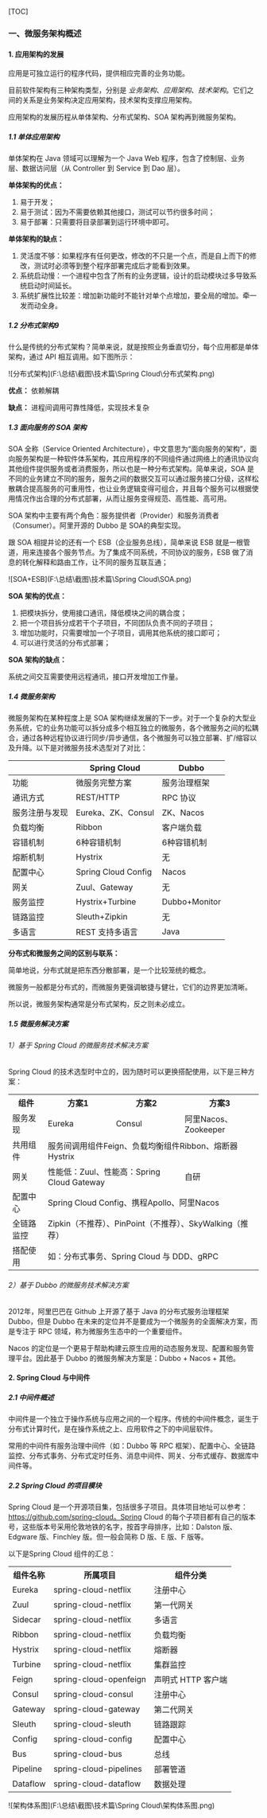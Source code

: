 [TOC]

### 一、微服务架构概述

#### 1. 应用架构的发展

应用是可独立运行的程序代码，提供相应完善的业务功能。

目前软件架构有三种架构类型，分别是 *业务架构*、*应用架构*、*技术架构*。它们之间的关系是业务架构决定应用架构，技术架构支撑应用架构。

应用架构的发展历程从单体架构、分布式架构、SOA 架构再到微服务架构。

##### 1.1 单体应用架构

单体架构在 Java 领域可以理解为一个 Java Web 程序，包含了控制层、业务层、数据访问层（从 Controller 到 Service 到 Dao 层）。

**单体架构的优点：**

1. 易于开发；
2. 易于测试：因为不需要依赖其他接口，测试可以节约很多时间；
3. 易于部署：只需要将目录部署到运行环境中即可。

**单体架构的缺点：**

1. 灵活度不够：如果程序有任何更改，修改的不只是一个点，而是自上而下的修改，测试时必须等到整个程序部署完成后才能看到效果。
2. 系统启动慢：一个进程中包含了所有的业务逻辑，设计的启动模块过多导致系统启动时间延长。
3. 系统扩展性比较差：增加新功能时不能针对单个点增加，要全局的增加。牵一发而动全身。

##### 1.2 分布式架构9

什么是传统的分布式架构？简单来说，就是按照业务垂直切分，每个应用都是单体架构，通过 API 相互调用。如下图所示：

![分布式架构](F:\总结\截图\技术篇\Spring Cloud\分布式架构.png)

**优点：** 依赖解耦

**缺点：** 进程间调用可靠性降低，实现技术复杂

##### 1.3 面向服务的 SOA 架构

SOA 全称（Service Oriented Architecture），中文意思为“面向服务的架构”，面向服务架构是一种软件体系架构，其应用程序的不同组件通过网络上的通讯协议向其他组件提供服务或者消费服务，所以也是一种分布式架构。简单来说，SOA 是不同的业务建立不同的服务，服务之间的数据交互可以通过服务接口分级，这样松散耦合提高服务的可重用性，也让业务逻辑变得可组合，并且每个服务可以根据使用情况作出合理的分布式部署，从而让服务变得规范、高性能、高可用。

SOA 架构中主要有两个角色：服务提供者（Provider）和服务消费者（Consumer）。阿里开源的 Dubbo 是 SOA的典型实现。

跟 SOA 相提并论的还有一个 ESB（企业服务总线），简单来说 ESB 就是一根管道，用来连接各个服务节点。为了集成不同系统，不同协议的服务，ESB 做了消息的转化解释和路由工作，让不同的服务互联互通；

![SOA+ESB](F:\总结\截图\技术篇\Spring Cloud\SOA.png)

**SOA 架构的优点：**

1. 把模块拆分，使用接口通讯，降低模块之间的耦合度；
2. 把一个项目拆分成若干个子项目，不同团队负责不同的子项目；
3. 增加功能时，只需要增加一个子项目，调用其他系统的接口即可；
4. 可以进行灵活的分布式部署；

**SOA 架构的缺点：**

系统之间交互需要使用远程通讯，接口开发增加工作量。

##### 1.4 微服务架构

微服务架构在某种程度上是 SOA 架构继续发展的下一步。对于一个复杂的大型业务系统，它的业务功能可以拆分成多个相互独立的微服务，各个微服务之间的松耦合，通过各种远程协议进行同步/异步通信，各个微服务可以独立部署、扩/缩容以及升降。以下是对微服务技术选型对了对比：

|                | Spring Cloud        | Dubbo         |
| -------------- | ------------------- | ------------- |
| 功能           | 微服务完整方案      | 服务治理框架  |
| 通讯方式       | REST/HTTP           | RPC 协议      |
| 服务注册与发现 | Eureka、ZK、Consul  | ZK、Nacos     |
| 负载均衡       | Ribbon              | 客户端负载    |
| 容错机制       | 6种容错机制         | 6种容错机制   |
| 熔断机制       | Hystrix             | 无            |
| 配置中心       | Spring Cloud Config | Nacos         |
| 网关           | Zuul、Gateway       | 无            |
| 服务监控       | Hystrix+Turbine     | Dubbo+Monitor |
| 链路监控       | Sleuth+Zipkin       | 无            |
| 多语言         | REST 支持多语言     | Java          |

**分布式和微服务之间的区别与联系：**

简单地说，分布式就是把东西分散部署，是一个比较笼统的概念。

微服务一般都是分布式的，而微服务更强调敏捷与健壮，它们的边界更加清晰。

所以说，微服务架构通常是分布式架构，反之则未必成立。

##### 1.5 微服务解决方案

###### 1）基于 Spring Cloud 的微服务技术解决方案

Spring Cloud 的技术选型时中立的，因为随时可以更换搭配使用，以下是三种方案：

<table>
	<tr>
    	<th>组件</th>
        <th>方案1</th>
        <th>方案2</th>
        <th>方案3</th>
    </tr>
    <tr>
    	<td>服务发现</td>
        <td>Eureka</td>
        <td>Consul</td>
        <td>阿里Nacos、Zookeeper</td>
    </tr>
    <tr>
    	<td>共用组件</td>
        <td colspan="3">服务间调用组件Feign、负载均衡组件Ribbon、熔断器Hystrix</td>
    </tr>
    <tr>
    	<td>网关</td>
        <td colspan="2">性能低：Zuul、性能高：Spring Cloud Gateway</td>
        <td>自研</td>
    </tr>
    <tr>
    	<td>配置中心</td>
        <td colspan="3">Spring Cloud Config、携程Apollo、阿里Nacos</td>
    </tr>
    <tr>
    	<td>全链路监控</td>
        <td colspan="3">Zipkin（不推荐）、PinPoint（不推荐）、SkyWalking（推荐）</td>
    </tr>
    <tr>
    	<td>搭配使用</td>
        <td colspan="3">如：分布式事务、Spring Cloud 与 DDD、gRPC</td>
    </tr>
</table>

###### 2）基于 Dubbo 的微服务技术解决方案

2012年，阿里巴巴在 Github 上开源了基于 Java 的分布式服务治理框架 Dubbo，但是 Dubbo 在未来的定位并不是要成为一个微服务的全面解决方案，而是专注于 RPC 领域，称为微服务生态中的一个重要组件。

Nacos 的定位是一个更易于帮助构建云原生应用的动态服务发现、配置和服务管理平台。因此基于 Dubbo 的微服务解决方案是：Dubbo + Nacos + 其他。

#### 2. Spring Cloud 与中间件

##### 2.1 中间件概述

中间件是一个独立于操作系统与应用之间的一个程序。传统的中间件概念，诞生于分布式计算时代，是在操作系统之上、应用软件之下的中间层软件。

常用的中间件有服务治理中间件（如：Dubbo 等 RPC 框架）、配置中心、全链路监控、分布式事务、分布式定时任务、消息中间件、网关、分布式缓存、数据库中间件等。

##### 2.2 Spring Cloud 的项目模块

Spring Cloud 是一个开源项目集，包括很多子项目。具体项目地址可以参考：https://github.com/spring-cloud。Spring Cloud 的每个子项目都有自己的版本号，这些版本号采用伦敦地铁的名字，按首字母排序，比如：Dalston 版、Edgware 版、Finchley 版。但一般会简称 D 版、E 版、F 版等。

以下是Spring Cloud 组件的汇总：

<table>
    <tr>
    	<th>组件名称</th>
        <th>所属项目</th>
        <th>组件分类</th>
    </tr>
    <tr>
    	<td>Eureka</td>
        <td>spring-cloud-netflix</td>
        <td>注册中心</td>
    </tr>
    <tr>
    	<td>Zuul</td>
        <td>spring-cloud-netflix</td>
        <td>第一代网关</td>
    </tr>
    <tr>
    	<td>Sidecar</td>
        <td>spring-cloud-netflix</td>
        <td>多语言</td>
    </tr>
    <tr>
    	<td>Ribbon</td>
        <td>spring-cloud-netflix</td>
        <td>负载均衡</td>
    </tr>
    <tr>
    	<td>Hystrix</td>
        <td>spring-cloud-netflix</td>
        <td>熔断器</td>
    </tr>
    <tr>
    	<td>Turbine</td>
        <td>spring-cloud-netflix</td>
        <td>集群监控</td>
    </tr>
    <tr>
    	<td>Feign</td>
        <td>spring-cloud-openfeign</td>
        <td>声明式 HTTP 客户端</td>
    </tr>
    <tr>
    	<td>Consul</td>
        <td>spring-cloud-consul</td>
        <td>注册中心</td>
    </tr>
    <tr>
    	<td>Gateway</td>
        <td>spring-cloud-gateway</td>
        <td>第二代网关</td>
    </tr>
    <tr>
    	<td>Sleuth</td>
        <td>spring-cloud-sleuth</td>
        <td>链路跟踪</td>
    </tr>
    <tr>
    	<td>Config</td>
        <td>spring-cloud-config</td>
        <td>配置中心</td>
    </tr>
    <tr>
    	<td>Bus</td>
        <td>spring-cloud-bus</td>
        <td>总线</td>
    </tr>
    <tr>
    	<td>Pipeline</td>
        <td>spring-cloud-pipelines</td>
        <td>部署管道</td>
    </tr>
    <tr>
    	<td>Dataflow</td>
        <td>spring-cloud-dataflow</td>
        <td>数据处理</td>
    </tr>
</table>
![架构体系图](F:\总结\截图\技术篇\Spring Cloud\架构体系图.png)

